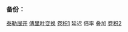 ### 备份：
[泰勒展开](https://www.zhihu.com/question/25627482)
[傅里叶变换](https://www.zhihu.com/question/19714540/answer/514107420)
[卷积1](https://www.bilibili.com/video/BV1JX4y1K7Dr/) 延迟 倍率 叠加
[卷积2](https://www.bilibili.com/video/BV1Vd4y1e7pj/)